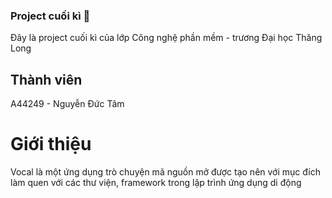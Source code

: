 ### Project cuối kì 👋
Đây là project cuối kì của lớp Công nghệ phần mềm - trương Đại học Thăng Long

## Thành viên
A44249 - Nguyễn Đức Tâm

# Giới thiệu
Vocal là một ứng dụng trò chuyện mã nguồn mở được tạo nên với mục đích làm quen với các thư viện, framework trong lập trình ứng dụng di động